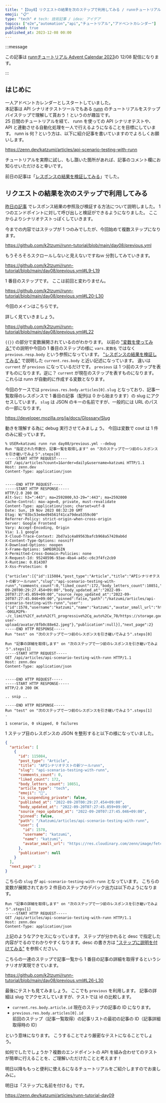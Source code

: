 ```yaml
---
title: "【Day8】リクエストの結果を次のステップで利用してみる / runnチュートリアル"
emoji: "📋"
type: "tech" # tech: 技術記事 / idea: アイデア
topics: ["e2e","automation","api","チュートリアル","アドベントカレンダー"]
published: true
published_at: 2023-12-08 00:00
---
```


:::message

この記事は [runnチュートリアル Advent Calendar 2023](https://qiita.com/advent-calendar/2023/runn-tutorial)の 12/08 配信になります。

:::

## はじめに

一人アドベントカレンダーとしスタートしていました。  
本記事は API シナリオテストツールでもある [runn](https://github.com/k1LoW/runn) のチュートリアルをステップバイステップで理解して貰おう！というのが趣旨です。  
25 日間のチュートリアルを経て、 runn を使っての API シナリオテストや、 API と連動させる自動化処理を一人で行えるようになることを目標にしています。 
runn is 何？という方は、以下に紹介記事を書いていますのでよろしくお願いします。

https://zenn.dev/katzumi/articles/api-scenario-testing-with-runn

チュートリアルを実際に試し、もし躓いた箇所があれば、記事のコメント欄にお知らせいただけると幸いです。

前日の記事は「[レスポンスの結果を検証してみる](https://zenn.dev/katzumi/articles/runn-tutorial-day07)」でした。

## リクエストの結果を次のステップで利用してみる

[昨日の記事](https://zenn.dev/katzumi/articles/runn-tutorial-day07) でレスポンス結果の参照及び検証する方法について説明しました。 
1 つのエンドポイントに対して呼び出しと検証ができるようになりました。
ここからよりシナリオテストっぽくしていきます。

今までの内容ではステップが 1 つのみでしたが、今回始めて複数ステップになります。

https://github.com/k2tzumi/runn-tutorial/blob/main/day08/previous.yml

もうそろそろスクロールしないと見えないですねｗ
分割してみていきます。

https://github.com/k2tzumi/runn-tutorial/blob/main/day08/previous.yml#L9-L19

1 番目のステップです。
ここは前回と変わりません。

https://github.com/k2tzumi/runn-tutorial/blob/main/day08/previous.yml#L20-L30

今回のメインはこちらです。

詳しく見ていきましょう。

https://github.com/k2tzumi/runn-tutorial/blob/main/day08/previous.yml#L22

`{{}}` の部分で変数展開されているのがわかります。
以前の ["変数を使ってみる"](http://localhost:8000/articles/runn-tutorial-day05)での説明や今回の 1 番目のステップの様に `vars.変数名` ではなく `previous.resp.body` という参照になっています。
["レスポンスの結果を検証してみる"](http://localhost:8000/articles/runn-tutorial-day07) で説明した `current.res.body` と近い記述になっています。
違いは `current` が `previous` になっているだけです。
`previous` は 1 つ前のステップを表すものになります。逆に？ `current` が現在のステップを表すものになります。
これらは runn が自動的に作成する変数となります。

今回のケースでは `previous.res.body.articles[0].slug` となっており、記事一覧取得のレスポンスで 1 番目の記事（配列は 0 から始まります）の slug にアクセスしています。
`slug` は JSON のキーの名前ですが、一般的には URL のパスの一部になります。

https://developer.mozilla.org/ja/docs/Glossary/Slug

動きを理解する為に debug 実行させてみましょう。
今回は変数で cout は 1 件のみに絞っています。

```console
% USER=katzumi runn run day08/previous.yml --debug
Run "指定された件数分、記事一覧を取得します" on "次のステップで一つ前のレスポンスを引き継いでみよう".steps[0]
-----START HTTP REQUEST-----
GET /api/articles?count=1&order=daily&username=katzumi HTTP/1.1
Host: zenn.dev
Content-Type: application/json


-----END HTTP REQUEST-----
-----START HTTP RESPONSE-----
HTTP/2.0 200 OK
Alt-Svc: h3=":443"; ma=2592000,h3-29=":443"; ma=2592000
Cache-Control: max-age=0, private, must-revalidate
Content-Type: application/json; charset=utf-8
Date: Sun, 19 Nov 2023 08:32:20 GMT
Etag: W/"03bc53e4ed94561f41ca79dea5359c00"
Referrer-Policy: strict-origin-when-cross-origin
Server: Google Frontend
Vary: Accept-Encoding, Origin
Via: 1.1 google
X-Cloud-Trace-Context: 2bd7a1c4a89563bafcb968a57420ab6d
X-Content-Type-Options: nosniff
X-Download-Options: noopen
X-Frame-Options: SAMEORIGIN
X-Permitted-Cross-Domain-Policies: none
X-Request-Id: 95248596-93ae-4ba4-a45c-c6c3f4fc2cb9
X-Runtime: 0.014307
X-Xss-Protection: 0

{"articles":[{"id":115084,"post_type":"Article","title":"APIシナリオテストの新ツールrunn","slug":"api-scenario-testing-with-runn","comments_count":0,"liked_count":172,"body_letters_count":10851,"article_type":"tech","emoji":"🧪","is_suspending_private":false,"published_at":"2022-09-20T00:29:27.454+09:00","body_updated_at":"2022-09-20T07:27:45.059+09:00","source_repo_updated_at":"2022-09-20T07:27:45.046+09:00","pinned":false,"path":"/katzumi/articles/api-scenario-testing-with-runn","user":{"id":1578,"username":"katzumi","name":"katzumi","avatar_small_url":"https://res.cloudinary.com/zenn/image/fetch/s--O0GLM2Pk--/c_limit%2Cf_auto%2Cfl_progressive%2Cq_auto%2Cw_70/https://storage.googleapis.com/zenn-user-upload/avatar/8fb0c88e62.jpeg"},"publication":null}],"next_page":2}
-----END HTTP RESPONSE-----
Run "test" on "次のステップで一つ前のレスポンスを引き継いでみよう".steps[0]

Run "記事の詳細を取得します" on "次のステップで一つ前のレスポンスを引き継いでみよう".steps[1]
-----START HTTP REQUEST-----
GET /api/articles/api-scenario-testing-with-runn HTTP/1.1
Host: zenn.dev
Content-Type: application/json


-----END HTTP REQUEST-----
-----START HTTP RESPONSE-----
HTTP/2.0 200 OK

.. snip ..

-----END HTTP RESPONSE-----
Run "test" on "次のステップで一つ前のレスポンスを引き継いでみよう".steps[1]
.

1 scenario, 0 skipped, 0 failures
```

1 ステップ目のレスポンスの JSON を整形すると以下の様になっていました。

```json
{
  "articles": [
    {
      "id": 115084,
      "post_type": "Article",
      "title": "APIシナリオテストの新ツールrunn",
      "slug": "api-scenario-testing-with-runn",
      "comments_count": 0,
      "liked_count": 172,
      "body_letters_count": 10851,
      "article_type": "tech",
      "emoji": "🧪",
      "is_suspending_private": false,
      "published_at": "2022-09-20T00:29:27.454+09:00",
      "body_updated_at": "2022-09-20T07:27:45.059+09:00",
      "source_repo_updated_at": "2022-09-20T07:27:45.046+09:00",
      "pinned": false,
      "path": "/katzumi/articles/api-scenario-testing-with-runn",
      "user": {
        "id": 1578,
        "username": "katzumi",
        "name": "katzumi",
        "avatar_small_url": "https://res.cloudinary.com/zenn/image/fetch/s--O0GLM2Pk--/c_limit%2Cf_auto%2Cfl_progressive%2Cq_auto%2Cw_70/https://storage.googleapis.com/zenn-user-upload/avatar/8fb0c88e62.jpeg"
      },
      "publication": null
    }
  ],
  "next_page": 2
}
```

こちらの `slug` が `api-scenario-testing-with-runn` となっています。
こちらの変数が展開されており 2 件目のステップのデバック出力は以下のようになります。

```console
Run "記事の詳細を取得します" on "次のステップで一つ前のレスポンスを引き継いでみよう".steps[1]
-----START HTTP REQUEST-----
GET /api/articles/api-scenario-testing-with-runn HTTP/1.1
Host: zenn.dev
Content-Type: application/json
```

上記のようなアクセスになっています。
ステップが分かれると desc で指定した内容がでるのでわかりやすくなります。desc の書き方は ["ステップに説明を付けてみる"](https://zenn.dev/katzumi/articles/runn-tutorial-day04) を参照ください。

こちらの一連のステップで記事一覧から 1 番目の記事の詳細を取得するというシナリオが実現できています。

https://github.com/k2tzumi/runn-tutorial/blob/main/day08/previous.yml#L26-L30

最後にテストも見てみましょう。
ここでも `previous` を利用します。
記事の詳細は slug でアクセスしていますが、テストでは id の比較します。

* `current.res.body.article.id` 
現在のステップの記事の ID になります。
* `previous.res.body.articles[0].id`  
前回のステップ（記事一覧取得）の記事リストの最初の記事の ID（記事詳細取得時の ID）

という意味になります。
こうすることでより厳密なテストになることでしょう。

如何でしたでしょうか？複数のエンドポイントの API を組み合わせてのテストが簡単に行えることを、ご理解いただけたことと考えます！

明日以降ももっと便利に使えるになるチュートリアルをご紹介しますのでお楽しみに。

明日は「ステップに名前を付ける」です。

https://zenn.dev/katzumi/articles/runn-tutorial-day09
